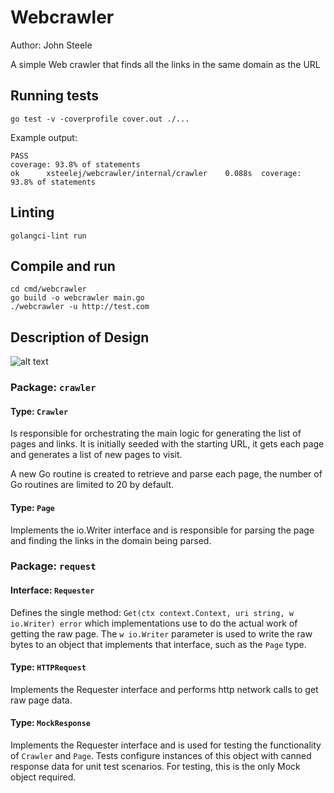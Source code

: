# Webcrawler
Author: John Steele

A simple Web crawler that finds all the links in the same domain as the URL

## Running tests

```go test -v -coverprofile cover.out ./...```

Example output:

```
PASS
coverage: 93.8% of statements
ok  	xsteelej/webcrawler/internal/crawler	0.088s	coverage: 93.8% of statements
```

## Linting

```golangci-lint run```

## Compile and run
```
cd cmd/webcrawler
go build -o webcrawler main.go
./webcrawler -u http://test.com
```

## Description of Design

![alt text](https://github.com/xsteelej/go_webcrawler/blob/master/docs/diagram.png?raw=true)

### Package: ```crawler```

#### Type: ```Crawler```
Is responsible for orchestrating the main logic for generating the list of pages and links. It is initially seeded with the starting URL, it gets each page and generates a list of new pages to visit.

A new Go routine is created to retrieve and parse each page, the number of Go routines are limited to 20 by default.

#### Type: ```Page```

Implements the io.Writer interface and is responsible for parsing the page and finding the links in the domain being parsed.

### Package: ```request```

#### Interface: ```Requester```
Defines the single method: ```Get(ctx context.Context, uri string, w io.Writer) error``` which implementations use to do the actual work of getting the raw page. The ```w io.Writer``` parameter is used to write the raw bytes to an object that implements that interface, such as the ```Page``` type.

#### Type: ```HTTPRequest```
Implements the Requester interface and performs http network calls to get raw page data.

#### Type: ```MockResponse```
Implements the Requester interface and is used for testing the functionality of ```Crawler``` and ```Page```. Tests configure instances of this object with canned response data for unit test scenarios. For testing, this is the only Mock object required.
